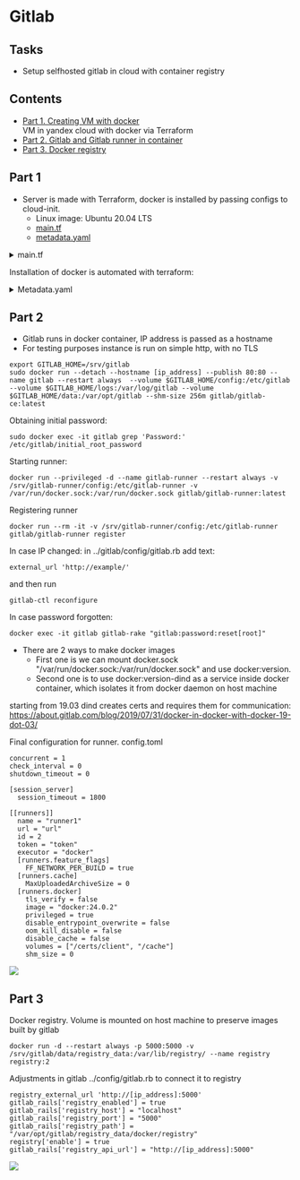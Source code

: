 # Gitlab

## Tasks
- Setup selfhosted gitlab  in cloud with container registry

## Contents
- [Part 1. Creating VM with docker](#Part-1)</br>
VM in yandex cloud with docker via Terraform
- [Part 2. Gitlab and Gitlab runner in container](#Part-2)  
- [Part 3. Docker registry](#Part-3)  

## Part 1
- Server is made with Terraform, docker is installed by passing configs to cloud-init.
  - Linux image: Ubuntu 20.04 LTS
  - [main.tf](./main.tf) 
  - [metadata.yaml](./metadata.yaml)
<details>
<summary>main.tf</summary>

```
terraform {
  required_providers {
    yandex = {
      source = "yandex-cloud/yandex"
    }
  }
}

data "template_file" "metadata" {
  template = file("./metadata.yaml")
}

provider "yandex" {
  token = "${var.yc_token}"
  cloud_id  = "b1ggel59310trksk1fu4"
  folder_id = "b1g9oing6niujio3j61t"
  zone      = "ru-central1-a"
}

resource "yandex_compute_instance" "gitlab" {
  name = "gitlab"
  platform_id = "standard-v3"
  allow_stopping_for_update = true
  resources {
    core_fraction = 50
    cores  = 2
    memory = 8
  }

  boot_disk {
    initialize_params {
      image_id = "fd84n8eontaojc77hp0u"
      size = 20
      type = "network-ssd"
    }
  }

  network_interface {
    subnet_id = yandex_vpc_subnet.subnet-1.id
    nat       = true
  }
  
  metadata = {
    user-data = data.template_file.metadata.rendered
  }

  scheduling_policy {
    preemptible = true
  }
}
resource "yandex_vpc_network" "network-2" {
  name = "network2"
}

resource "yandex_vpc_subnet" "subnet-1" {
  name           = "subnet1"
  zone           = "ru-central1-a"
  network_id     = yandex_vpc_network.network-2.id
  v4_cidr_blocks = ["192.168.1.0/24"]
}

output "external_ip_address_gilab" {
  value = yandex_compute_instance.gitlab.network_interface.0.nat_ip_address
}
```

</details>

Installation of docker is automated with terraform:

<details> 
  <summary>Metadata.yaml </summary>

```
#cloud-config
users:
  - name: night
    groups: sudo
    shell: /bin/bash
    sudo: ['ALL=(ALL) NOPASSWD:ALL']
    ssh-authorized-keys:
      - ${file("./yc-terraform.pub")}
timezone: Europe/Moscow
package_update: true
package_upgrade: true
packages:
  - curl
  - openssh-server
  - ca-certificates
  - gnupg
apt:
  sources:
    docker:
      source: "deb [arch=amd64] https://download.docker.com/linux/ubuntu focal stable"
      keyid: "9DC858229FC7DD38854AE2D88D81803C0EBFCD88"
package_update: true
packages:
  - docker-ce 
  - docker-ce-cli 
  - containerd.io 
  - docker-buildx-plugin 
  - docker-compose-plugin
```
</details>



## Part 2



- Gitlab runs in docker container, IP address is passed as a hostname
- For testing purposes instance is run on simple http, with no TLS
```
export GITLAB_HOME=/srv/gitlab
sudo docker run --detach --hostname [ip_address] --publish 80:80 --name gitlab --restart always  --volume $GITLAB_HOME/config:/etc/gitlab  --volume $GITLAB_HOME/logs:/var/log/gitlab --volume $GITLAB_HOME/data:/var/opt/gitlab --shm-size 256m gitlab/gitlab-ce:latest
```
Obtaining initial password:
```
sudo docker exec -it gitlab grep 'Password:' /etc/gitlab/initial_root_password
```
Starting runner:
```
docker run --privileged -d --name gitlab-runner --restart always -v /srv/gitlab-runner/config:/etc/gitlab-runner -v /var/run/docker.sock:/var/run/docker.sock gitlab/gitlab-runner:latest
```
Registering runner
```
docker run --rm -it -v /srv/gitlab-runner/config:/etc/gitlab-runner gitlab/gitlab-runner register
```

In case IP changed:
in ../gitlab/config/gitlab.rb add text:
```
external_url 'http://example/'
```
and then run 
```
gitlab-ctl reconfigure
```

In case password forgotten:
```
docker exec -it gitlab gitlab-rake "gitlab:password:reset[root]"
```


- There are 2 ways to make docker images
  - First one is we can mount docker.sock "/var/run/docker.sock:/var/run/docker.sock" and use docker:version. </br>
  - Second one is to use docker:version-dind as a service inside docker container, which isolates it from docker daemon on host machine

starting from 19.03 dind creates certs and requires them for communication:</br>
https://about.gitlab.com/blog/2019/07/31/docker-in-docker-with-docker-19-dot-03/


Final configuration for runner.
config.toml 
```
concurrent = 1
check_interval = 0
shutdown_timeout = 0

[session_server]
  session_timeout = 1800

[[runners]]
  name = "runner1"
  url = "url"
  id = 2
  token = "token"
  executor = "docker"
  [runners.feature_flags]
    FF_NETWORK_PER_BUILD = true
  [runners.cache]
    MaxUploadedArchiveSize = 0
  [runners.docker]
    tls_verify = false
    image = "docker:24.0.2"
    privileged = true
    disable_entrypoint_overwrite = false
    oom_kill_disable = false
    disable_cache = false
    volumes = ["/certs/client", "/cache"]
    shm_size = 0
```
![](./img/task2.jpg)
## Part 3 

Docker registry. Volume is mounted on host machine to preserve images built by gitlab

```
docker run -d --restart always -p 5000:5000 -v  /srv/gitlab/data/registry_data:/var/lib/registry/ --name registry registry:2
```

Adjustments in gitlab  ../config/gitlab.rb  to connect it to registry

```
registry_external_url 'http://[ip_address]:5000'
gitlab_rails['registry_enabled'] = true
gitlab_rails['registry_host'] = "localhost"
gitlab_rails['registry_port'] = "5000"
gitlab_rails['registry_path'] = "/var/opt/gitlab/registry_data/docker/registry"
registry['enable'] = true
gitlab_rails['registry_api_url'] = "http://[ip_address]:5000"
```
![](./img/task3.jpg)
